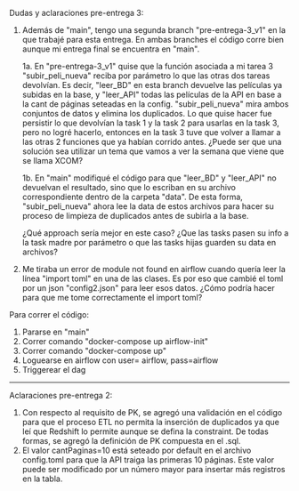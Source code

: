 Dudas y aclaraciones pre-entrega 3:

1. Además de "main", tengo una segunda branch "pre-entrega-3_v1" en la que trabajé para esta entrega. En ambas branches el código corre bien aunque mi entrega final se encuentra en "main".

   1a. En "pre-entrega-3_v1" quise que la función asociada a mi tarea 3 "subir_peli_nueva" reciba por parámetro lo que las otras dos tareas devolvían. Es decir, "leer_BD" en esta branch devuelve las películas ya subidas en la base, y "leer_API" todas las películas de la API en base a la cant de páginas seteadas en la config. "subir_peli_nueva" mira ambos conjuntos de datos y elimina los duplicados. Lo que quise hacer fue persistir lo que devolvían la task 1 y la task 2 para usarlas en la task 3, pero no logré hacerlo, entonces en la task 3 tuve que volver a llamar a las otras 2 funciones que ya habían corrido antes. ¿Puede ser que una solución sea utilizar un tema que vamos a ver la semana que viene que se llama XCOM?

   1b. En "main" modifiqué el código para que "leer_BD" y "leer_API" no devuelvan el resultado, sino que lo escriban en su archivo correspondiente dentro de la carpeta "data". De esta forma, "subir_peli_nueva" ahora lee la data de estos archivos para hacer su proceso de limpieza de duplicados antes de subirla a la base.

    ¿Qué approach sería mejor en este caso? ¿Que las tasks pasen su info a la task madre por parámetro o que las tasks hijas guarden su data en archivos?

3. Me tiraba un error de module not found en airflow cuando quería leer la línea "import toml" en una de las clases. Es por eso que cambié el toml por un json "config2.json" para leer esos datos. ¿Cómo podría hacer para que me tome correctamente el import toml?

Para correr el código:
1. Pararse en "main"
2. Correr comando "docker-compose up airflow-init"
3. Correr comando "docker-compose up"
4. Loguearse en airflow con user= airflow, pass=airflow
5. Triggerear el dag


-------------------------------------------------------

Aclaraciones pre-entrega 2:

1. Con respecto al requisito de PK, se agregó una validación en el código para que el proceso ETL no permita la inserción de duplicados ya que leí que Redshift lo permite aunque se defina la constraint. De todas formas, se agregó la definición de PK compuesta en el .sql.
2. El valor cantPaginas=10 está seteado por default en el archivo config.toml para que la API traiga las primeras 10 páginas. Este valor puede ser modificado por un número mayor para insertar más registros en la tabla.


